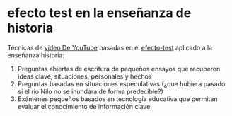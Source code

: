 # efecto test en la enseñanza de historia

Técnicas de [video De YouTube](https://youtu.be/S7fXPrSpvuM?si=R_SSNt-2zLaVTj-S) basadas en el [efecto-test](efecto-test.md) aplicado a la enseñanza historia:

1. Preguntas abiertas de escritura de pequeños ensayos que recuperen ideas clave, situaciones, personales y hechos
1. Preguntas basadas en situaciones especulativas (¿que hubiera pasado si el río Nilo no se inundara de forma predecible?)
1. Exámenes pequeños basados en tecnología educativa que permitan evaluar el conocimiento de información clave
